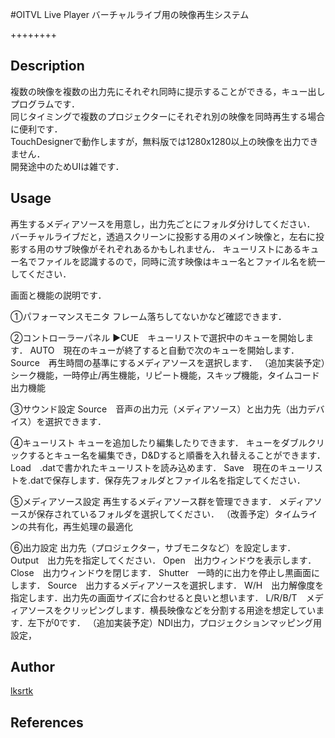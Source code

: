#OITVL Live Player
バーチャルライブ用の映像再生システム

++++++++

## Description
複数の映像を複数の出力先にそれぞれ同時に提示することができる，キュー出しプログラムです．  
同じタイミングで複数のプロジェクターにそれぞれ別の映像を同時再生する場合に便利です．  
TouchDesignerで動作しますが，無料版では1280x1280以上の映像を出力できません．  
開発途中のためUIは雑です．  

## Usage
再生するメディアソースを用意し，出力先ごとにフォルダ分けしてください．
バーチャルライブだと，透過スクリーンに投影する用のメイン映像と，左右に投影する用のサブ映像がそれぞれあるかもしれません．
キューリストにあるキュー名でファイルを認識するので，同時に流す映像はキュー名とファイル名を統一してください．


画面と機能の説明です．


①パフォーマンスモニタ
フレーム落ちしてないかなど確認できます．

②コントローラーパネル
▶CUE　キューリストで選択中のキューを開始します．
AUTO　現在のキューが終了すると自動で次のキューを開始します．
Source　再生時間の基準にするメディアソースを選択します．
（追加実装予定）シーク機能，一時停止/再生機能，リピート機能，スキップ機能，タイムコード出力機能

③サウンド設定
Source　音声の出力元（メディアソース）と出力先（出力デバイス）を選択できます．

④キューリスト
キューを追加したり編集したりできます．
キューをダブルクリックするとキュー名を編集でき，D&Dすると順番を入れ替えることができます．
Load　.datで書かれたキューリストを読み込めます．
Save　現在のキューリストを.datで保存します．保存先フォルダとファイル名を指定してください．

⑤メディアソース設定
再生するメディアソース群を管理できます．
メディアソースが保存されているフォルダを選択してください．
（改善予定）タイムラインの共有化，再生処理の最適化

⑥出力設定
出力先（プロジェクター，サブモニタなど）を設定します．
Output　出力先を指定してください．
Open　出力ウィンドウを表示します．
Close　出力ウィンドウを閉じます．
Shutter　一時的に出力を停止し黒画面にします．
Source　出力するメディアソースを選択します．
W/H　出力解像度を指定します．出力先の画面サイズに合わせると良いと想います．
L/R/B/T　メディアソースをクリッピングします．横長映像などを分割する用途を想定しています．左下が0です．
（追加実装予定）NDI出力，プロジェクションマッピング用設定，

## Author
[lksrtk](https://github.com/lksrtk)

## References
